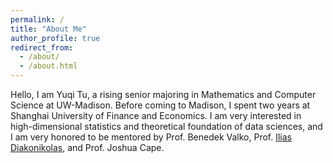 ```yaml
---
permalink: /
title: "About Me"
author_profile: true
redirect_from: 
  - /about/
  - /about.html
---
```


Hello, I am Yuqi Tu, a rising senior majoring in Mathematics and Computer Science at UW-Madison. Before coming to Madison, I spent two years at Shanghai University of Finance and Economics. I am very interested in high-dimensional statistics and theoretical foundation of data sciences, and I am very honored to be mentored by Prof. Benedek Valko, Prof. [Ilias Diakonikolas](http://www.iliasdiakonikolas.org), and Prof. Joshua Cape.
